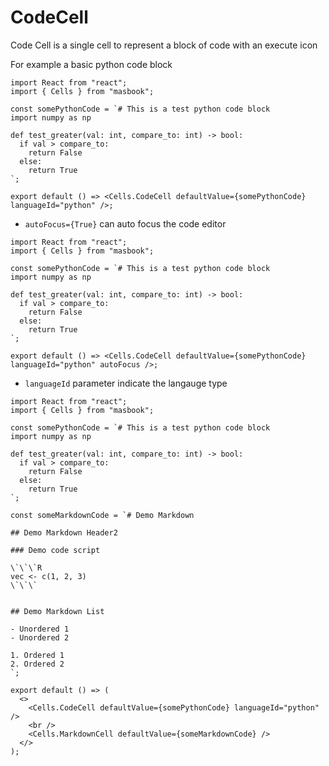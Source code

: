 # CodeCell

Code Cell is a single cell to represent a block of code with an execute icon

For example a basic python code block

```tsx
import React from "react";
import { Cells } from "masbook";

const somePythonCode = `# This is a test python code block
import numpy as np

def test_greater(val: int, compare_to: int) -> bool:
  if val > compare_to:
    return False
  else:
    return True
`;

export default () => <Cells.CodeCell defaultValue={somePythonCode} languageId="python" />;
```

- `autoFocus={True}` can auto focus the code editor

```tsx
import React from "react";
import { Cells } from "masbook";

const somePythonCode = `# This is a test python code block
import numpy as np

def test_greater(val: int, compare_to: int) -> bool:
  if val > compare_to:
    return False
  else:
    return True
`;

export default () => <Cells.CodeCell defaultValue={somePythonCode} languageId="python" autoFocus />;
```

- `languageId` parameter indicate the langauge type

```tsx
import React from "react";
import { Cells } from "masbook";

const somePythonCode = `# This is a test python code block
import numpy as np

def test_greater(val: int, compare_to: int) -> bool:
  if val > compare_to:
    return False
  else:
    return True
`;

const someMarkdownCode = `# Demo Markdown

## Demo Markdown Header2

### Demo code script

\`\`\`R
vec <- c(1, 2, 3)
\`\`\`


## Demo Markdown List

- Unordered 1
- Unordered 2

1. Ordered 1
2. Ordered 2
`;

export default () => (
  <>
    <Cells.CodeCell defaultValue={somePythonCode} languageId="python" />
    <br />
    <Cells.MarkdownCell defaultValue={someMarkdownCode} />
  </>
);
```
